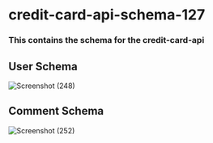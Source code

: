 # credit-card-api-schema-127
### This contains the schema for the credit-card-api

## User Schema

![Screenshot (248)](https://user-images.githubusercontent.com/64624808/181817076-f8f474c7-42ff-4c55-bbb9-682075f8a0f0.png)

## Comment Schema
![Screenshot (252)](https://user-images.githubusercontent.com/64624808/181817089-0d999ee6-64bf-438c-b272-e8b31b63e558.png)
